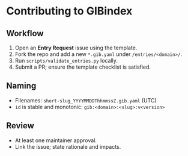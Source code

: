 <!-- status: stub; target: 150+ words -->
<!-- status: stub; target: 150+ words -->
# Contributing to GIBindex

## Workflow
1. Open an **Entry Request** issue using the template.
2. Fork the repo and add a new `*.gib.yaml` under `/entries/<domain>/`.
3. Run `scripts/validate_entries.py` locally.
4. Submit a PR; ensure the template checklist is satisfied.

## Naming
- Filenames: `short-slug_YYYYMMDDThhmmssZ.gib.yaml` (UTC)
- `id` is stable and monotonic: `gib:<domain>:<slug>:v<version>`

## Review
- At least one maintainer approval.
- Link the issue; state rationale and impacts.



